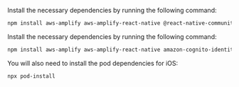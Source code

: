 <amplify-block-switcher>
<amplify-block name="Expo">

Install the necessary dependencies by running the following command:

```sh
npm install aws-amplify aws-amplify-react-native @react-native-community/netinfo
```

</amplify-block>
<amplify-block name="React Native CLI">

Install the necessary dependencies by running the following command:

```sh
npm install aws-amplify aws-amplify-react-native amazon-cognito-identity-js @react-native-community/netinfo
```

You will also need to install the pod dependencies for iOS:

```sh
npx pod-install
```
</amplify-block>
</amplify-block-switcher>
